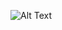 ![Alt Text]([https://images-ext-1.discordapp.net/external/bucEFUsO0wZ9OgAa_h6amZ3V86iebi-tLVKBcpsfXcE/https/media.tenor.com/BxvK6mgVRJ0AAAPo/hamster-silly-hamster.mp4](https://media3.giphy.com/media/v1.Y2lkPTc5MGI3NjExYmhna2gwdDZzeHVtbDZpZTgwOHNiamFtajRkem93eWE3cnJ2NzJ1ZiZlcD12MV9pbnRlcm5hbF9naWZfYnlfaWQmY3Q9Zw/7Ii10m4Q5QD3ubPVbd/giphy.gif)https://media3.giphy.com/media/v1.Y2lkPTc5MGI3NjExYmhna2gwdDZzeHVtbDZpZTgwOHNiamFtajRkem93eWE3cnJ2NzJ1ZiZlcD12MV9pbnRlcm5hbF9naWZfYnlfaWQmY3Q9Zw/7Ii10m4Q5QD3ubPVbd/giphy.gif)
